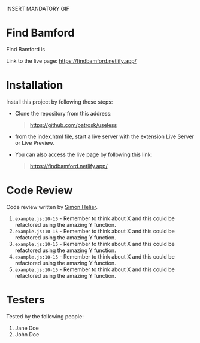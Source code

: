 INSERT MANDATORY GIF

# Find Bamford

Find Bamford is

Link to the live page: https://findbamford.netlify.app/

# Installation

Install this project by following these steps:

- Clone the repository from this address:

  > https://github.com/patrosk/useless

- from the index.html file, start a live server with the extension Live Server or Live Preview.

- You can also access the live page by following this link:
  > https://findbamford.netlify.app/

# Code Review

Code review written by [Simon Helier](https://github.com/Sakariash).

1. `example.js:10-15` - Remember to think about X and this could be refactored using the amazing Y function.
1. `example.js:10-15` - Remember to think about X and this could be refactored using the amazing Y function.
1. `example.js:10-15` - Remember to think about X and this could be refactored using the amazing Y function.
1. `example.js:10-15` - Remember to think about X and this could be refactored using the amazing Y function.
1. `example.js:10-15` - Remember to think about X and this could be refactored using the amazing Y function.

# Testers

Tested by the following people:

1. Jane Doe
2. John Doe
